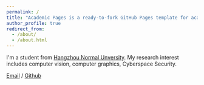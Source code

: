 ```yaml
---
permalink: /
title: "Academic Pages is a ready-to-fork GitHub Pages template for academic personal websites"
author_profile: true
redirect_from: 
  - /about/
  - /about.html
---
```


I'm a student from [Hangzhou Normal Unversity](https://www.hznu.edu.cn/). My research interest includes computer vision, computer graphics, Cyberspace Security.



[Email](2023111011032@stu.hznu.edu.cn) / [Github](https://github.com/lingtaochen1999)
